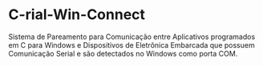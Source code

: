# C-rial-Win-Connect
Sistema de Pareamento para Comunicação entre Aplicativos programados em C para Windows e Dispositivos de Eletrônica Embarcada que possuem Comunicação Serial e são detectados no Windows como porta COM.
